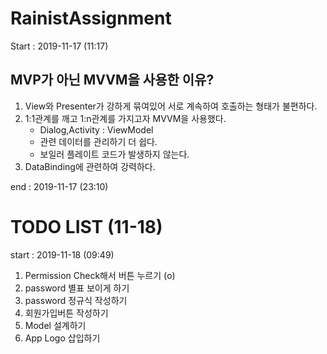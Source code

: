 # RainistAssignment
Start : 2019-11-17 (11:17)



## MVP가 아닌 MVVM을 사용한 이유?

1. View와 Presenter가 강하게 묶여있어 서로 계속하여 호출하는 형태가 불편하다.
2. 1:1관계를 깨고 1:n관계를 가지고자 MVVM을 사용했다.
   - Dialog,Activity : ViewModel
   - 관련 데이터를 관리하기 더 쉽다.
   - 보일러 플레이트 코드가 발생하지 않는다.
3. DataBinding에 관련하여 강력하다.




end : 2019-11-17 (23:10)

# TODO LIST (11-18)
start : 2019-11-18 (09:49)
1. Permission Check해서 버튼 누르기 (o)
2. password 별표 보이게 하기
3. password 정규식 작성하기
4. 회원가입버튼 작성하기
5. Model 설계하기
6. App Logo 삽입하기
